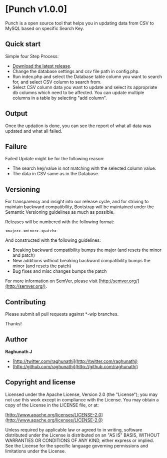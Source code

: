# [Punch v1.0.0]

Punch is a open source tool that helps you in updating data from CSV to MySQL based on specific Search Key.



## Quick start

Simple four Step Process:

* [Download the latest release](https://github.com/raghunathj/Punch/).
* Change the database settings and csv file path in config.php.
* Run index.php and select the Database table column you want to search for, and select CSV column to search from.
* Select CSV column data you want to update and select its appropriate db columns which need to be affected. You can update multiple columns in a table by selecting "add column".

## Output

Once the updation is done, you can see the report of what all data was updated and what all failed.

## Failure

Failed Update might be for the following reason:

* The search key/value is not matching with the selected column value.
* The data in CSV same as in the Database.



## Versioning

For transparency and insight into our release cycle, and for striving to maintain backward compatibility, Bootstrap will be maintained under the Semantic Versioning guidelines as much as possible.

Releases will be numbered with the following format:

`<major>.<minor>.<patch>`

And constructed with the following guidelines:

* Breaking backward compatibility bumps the major (and resets the minor and patch)
* New additions without breaking backward compatibility bumps the minor (and resets the patch)
* Bug fixes and misc changes bumps the patch

For more information on SemVer, please visit [http://semver.org/](http://semver.org/).


## Contributing

Please submit all pull requests against *-wip branches.

Thanks!


## Author

**Raghunath J**

+ [http://twitter.com/raghunathj](http://twitter.com/raghunathj)
+ [http://github.com/raghunathj](http://github.com/raghunathj)



## Copyright and license

Licensed under the Apache License, Version 2.0 (the "License");
you may not use this work except in compliance with the License.
You may obtain a copy of the License in the LICENSE file, or at:

  [http://www.apache.org/licenses/LICENSE-2.0](http://www.apache.org/licenses/LICENSE-2.0)

Unless required by applicable law or agreed to in writing, software
distributed under the License is distributed on an "AS IS" BASIS,
WITHOUT WARRANTIES OR CONDITIONS OF ANY KIND, either express or implied.
See the License for the specific language governing permissions and
limitations under the License.
